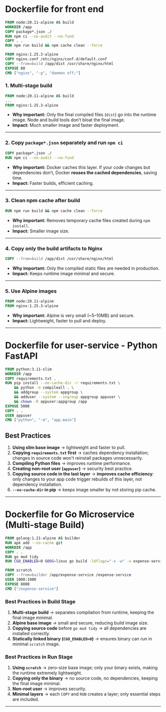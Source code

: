 
# Dockerfile for front end

```dockerfile
FROM node:20.11-alpine AS build
WORKDIR /app
COPY package*.json ./
RUN npm ci --no-audit --no-fund
COPY . .
RUN npm run build && npm cache clean --force

FROM nginx:1.25.3-alpine
COPY nginx.conf /etc/nginx/conf.d/default.conf
COPY --from=build /app/dist /usr/share/nginx/html
EXPOSE 80
CMD ["nginx", "-g", "daemon off;"]
```

### **1. Multi-stage build**

```dockerfile
FROM node:20.11-alpine AS build
...
FROM nginx:1.25.3-alpine
```

* **Why important:** Only the final compiled files (`dist`) go into the runtime image. Node and build tools don’t bloat the final image.
* **Impact:** Much smaller image and faster deployment.

---

### **2. Copy `package*.json` separately and run `npm ci`**

```dockerfile
COPY package*.json ./
RUN npm ci --no-audit --no-fund
```

* **Why important:** Docker caches this layer. If your code changes but dependencies don’t, Docker **reuses the cached dependencies**, saving time.
* **Impact:** Faster builds, efficient caching.

---

### **3. Clean npm cache after build**

```dockerfile
RUN npm run build && npm cache clean --force
```

* **Why important:** Removes temporary cache files created during `npm install`.
* **Impact:** Smaller image size.

---

### **4. Copy only the build artifacts to Nginx**

```dockerfile
COPY --from=build /app/dist /usr/share/nginx/html
```

* **Why important:** Only the compiled static files are needed in production.
* **Impact:** Keeps runtime image minimal and secure.

---

### **5. Use Alpine images**

```dockerfile
FROM node:20.11-alpine
FROM nginx:1.25.3-alpine
```

* **Why important:** Alpine is very small (\~5–10MB) and secure.
* **Impact:** Lightweight, faster to pull and deploy.

---

# Dockerfile for user-service - Python FastAPI

```dockerfile
FROM python:3.11-slim
WORKDIR /app
COPY requirements.txt .
RUN pip install --no-cache-dir -r requirements.txt \
    && python -m compileall . \
    && addgroup --system appgroup \
    && adduser --system --ingroup appgroup appuser \
    && chown -R appuser:appgroup /app
EXPOSE 5000
COPY . .
USER appuser
CMD ["python", "-m", "app.main"]
````

## **Best Practices**

1. **Using slim base image** → lightweight and faster to pull.
2. **Copying `requirements.txt` first** → caches dependency installation; changes in source code won't reinstall packages unnecessarily.
3. **Compiling Python files** → improves runtime performance.
4. **Creating non-root user (`appuser`)** → security best practice.
5. **Copying source code in the last layer** → **improves cache efficiency**: only changes to your app code trigger rebuilds of this layer, not dependency installation.
6. **`--no-cache-dir` in pip** → keeps image smaller by not storing pip cache.

---

# Dockerfile for Go Microservice (Multi-stage Build)

```dockerfile
FROM golang:1.21-alpine AS builder
RUN apk add --no-cache git 
WORKDIR /app
COPY . .
RUN go mod tidy
RUN CGO_ENABLED=0 GOOS=linux go build -ldflags="-s -w" -o expense-service main.go

FROM scratch
COPY --from=builder /app/expense-service /expense-service
USER 1000:1000
EXPOSE 8080
CMD ["/expense-service"]
````

### **Best Practices in Build Stage**

1. **Multi-stage build** → separates compilation from runtime, keeping the final image minimal.
2. **Alpine base image** → small and secure, reducing build image size.
3. **Copying source code** before `go mod tidy` → all dependencies are installed correctly.
4. **Statically linked binary (`CGO_ENABLED=0`)** → ensures binary can run in minimal `scratch` image.

### **Best Practices in Run Stage**

1. **Using `scratch`** → zero-size base image; only your binary exists, making the runtime extremely lightweight.
2. **Copying only the binary** → no source code, no dependencies, keeping the final image minimal.
3. **Non-root user** → improves security.
4. **Minimal layers** → each `COPY` and `RUN` creates a layer; only essential steps are included.

---

